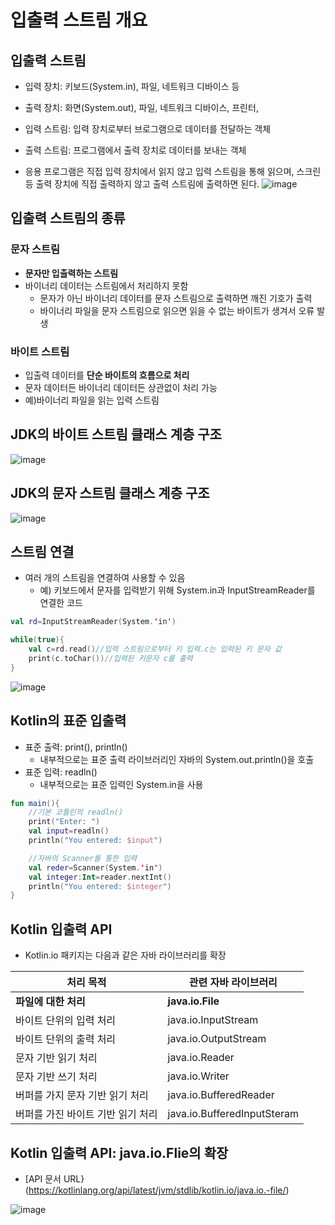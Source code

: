 # 입출력 스트림 개요

## 입출력 스트림
* 입력 장치: 키보드(System.in), 파일, 네트워크 디바이스 등
* 출력 장치: 화면(System.out), 파일, 네트워크 디바이스, 프린터,
* 입력 스트림: 입력 장치로부터 브로그램으로 데이터를 전달하는 객체
* 출력 스트림: 프로그램에서 출력 장치로 데이터를 보내는 객체

* 응용 프로그램은 직접 입력 장치에서 읽지 않고 입력 스트림을 통해 읽으며, 스크린 등 출력 장치에 직접 출력하지 않고 출력 스트림에 출력하면 된다.
![image](https://github.com/qlkdkd/OOP/assets/71871927/5a1a130e-8f44-402d-b293-de5f77f9e4f7)

## 입출력 스트림의 종류

### 문자 스트림
* **문자만 입출력하는 스트림**
* 바이너리 데이터는 스트림에서 처리하지 못함
    * 문자가 아닌 바이너리 데이터를 문자 스트림으로 출력하면 깨진 기호가 출력
    * 바이너리 파일을 문자 스트림으로 읽으면 읽을 수 없는 바이트가 생겨서 오류 발생
 
### 바이트 스트림
* 입출력 데이터를 **단순 바이트의 흐름으로 처리**
* 문자 데이터든 바이너리 데이터든 상관없이 처리 가능
* 예)바이너리 파일을 읽는 입력 스트림

## JDK의 바이트 스트림 클래스 계층 구조
![image](https://github.com/qlkdkd/OOP/assets/71871927/710e4967-55e7-4c9a-a601-0c1a6fcd41b8)

## JDK의 문자 스트림 클래스 계층 구조
![image](https://github.com/qlkdkd/OOP/assets/71871927/814405ab-c351-4361-be43-2daf09c5463f)

## 스트림 연결
* 여러 개의 스트림을 연결하여 사용할 수 있음
    * 예) 키보드에서 문자를 입력받기 위해 System.in과 InputStreamReader를 연결한 코드

```kotlin
val rd=InputStreamReader(System.'in')

while(true){
    val c=rd.read()//입력 스트림으로부터 키 입력.c는 입력된 키 문자 값
    print(c.toChar())//입력된 키문자 c를 출력
} 
```
![image](https://github.com/qlkdkd/OOP/assets/71871927/ca479aec-b6f4-4837-a2be-a70cf86cc985)

## Kotlin의 표준 입출력
* 표준 출력: print(), println()
    * 내부적으로는 표준 출력 라이브러리인 자바의 System.out.println()을 호출
* 표준 입력: readln()
    * 내부적으로는 표준 입력인 System.in을 사용
 
```kotlin
fun main(){
    //기본 코틀린의 readln()
    print("Enter: ")
    val input=readln()
    println("You entered: $input")

    //자바의 Scanner를 통한 입력
    val reder=Scanner(System.'in')
    val integer:Int=reader.nextInt()
    println("You entered: $integer")
}
```

## Kotlin 입출력 API
* Kotlin.io 패키지는 다음과 같은 자바 라이브러리를 확장

처리 목적|관련 자바 라이브러리
---|---
**파일에 대한 처리**|**java.io.File**
바이트 단위의 입력 처리|java.io.InputStream
바이트 단위의 출력 처리|java.io.OutputStream
문자 기반 읽기 처리|java.io.Reader
문자 기반 쓰기 처리|java.io.Writer
버퍼를 가지 문자 기반 읽기 처리|java.io.BufferedReader
버퍼를 가진 바이트 기반 읽기 처리|java.io.BufferedInputSteram

## Kotlin 입출력 API: java.io.Flie의 확장
* [API 문서 URL}(https://kotlinlang.org/api/latest/jvm/stdlib/kotlin.io/java.io.-file/)

![image](https://github.com/qlkdkd/OOP/assets/71871927/bb4e4907-5234-42fa-9d94-bea337a82578)
